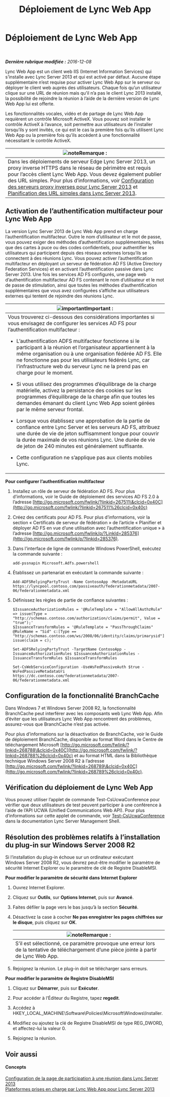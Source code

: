 ﻿---
title: Déploiement de Lync Web App
TOCTitle: Déploiement de Lync Web App
ms:assetid: b6301e98-051c-4e4b-8e10-ec922a8f508a
ms:mtpsurl: https://technet.microsoft.com/fr-fr/library/JJ205190(v=OCS.15)
ms:contentKeyID: 49298607
ms.date: 12/10/2016
mtps_version: v=OCS.15
ms.translationtype: HT
---

# Déploiement de Lync Web App

 

_**Dernière rubrique modifiée :** 2016-12-08_

Lync Web App est un client web IIS (Internet Information Services) qui s’installe avec Lync Server 2013 et qui est activé par défaut. Aucune étape supplémentaire n’est requise pour activer Lync Web App sur le serveur ou déployer le client web auprès des utilisateurs. Chaque fois qu’un utilisateur clique sur une URL de réunion mais qu’il n’a pas le client Lync 2013 installé, la possibilité de rejoindre la réunion à l’aide de la dernière version de Lync Web App lui est offerte.

Les fonctionnalités vocales, vidéo et de partage de Lync Web App requièrent un contrôle Microsoft ActiveX. Vous pouvez soit installer le contrôle ActiveX à l’avance, soit permettre aux utilisateurs de l’installer lorsqu’ils y sont invités, ce qui est le cas la première fois qu’ils utilisent Lync Web App ou la première fois qu’ils accèdent à une fonctionnalité nécessitant le contrôle ActiveX.

<table>
<thead>
<tr class="header">
<th><img src="images/Gg398920.note(OCS.15).gif" title="note" alt="note" />Remarque :</th>
</tr>
</thead>
<tbody>
<tr class="odd">
<td>Dans les déploiements de serveur Edge Lync Server 2013, un proxy inverse HTTPS dans le réseau de périmètre est requis pour l’accès client Lync Web App. Vous devez également publier des URL simples. Pour plus d’informations, voir <a href="lync-server-2013-setting-up-reverse-proxy-servers.md">Configuration des serveurs proxy inverses pour Lync Server 2013</a> et <a href="lync-server-2013-planning-for-simple-urls.md">Planification des URL simples dans Lync Server 2013</a>.</td>
</tr>
</tbody>
</table>


## Activation de l’authentification multifacteur pour Lync Web App

La version Lync Server 2013 de Lync Web App prend en charge l’authentification multifacteur. Outre le nom d’utilisateur et le mot de passe, vous pouvez exiger des méthodes d’authentification supplémentaires, telles que des cartes à puce ou des codes confidentiels, pour authentifier les utilisateurs qui participent depuis des réseaux externes lorsqu’ils se connectent à des réunions Lync. Vous pouvez activer l’authentification multifacteur en déployant un serveur de fédération AD FS (Active Directory Federation Services) et en activant l’authentification passive dans Lync Server 2013. Une fois les services AD FS configurés, une page web d’authentification multifacteur AD FS contenant le nom d’utilisateur et le mot de passe de stimulation, ainsi que toutes les méthodes d’authentification supplémentaires que vous avez configurées s’affiche aux utilisateurs externes qui tentent de rejoindre des réunions Lync.

<table>
<colgroup>
<col style="width: 100%" />
</colgroup>
<thead>
<tr class="header">
<th><img src="images/Gg425917.important(OCS.15).gif" title="important" alt="important" />Important :</th>
</tr>
</thead>
<tbody>
<tr class="odd">
<td>Vous trouverez ci-dessous des considérations importantes si vous envisagez de configurer les services AD FS pour l’authentification multifacteur :
<ul>
<li><p>L’authentification ADFS multifacteur fonctionne si le participant à la réunion et l’organisateur appartiennent à la même organisation ou à une organisation fédérée AD FS. Elle ne fonctionne pas pour les utilisateurs fédérés Lync, car l’infrastructure web du serveur Lync ne la prend pas en charge pour le moment.</p></li>
<li><p>Si vous utilisez des programmes d’équilibrage de la charge matérielle, activez la persistance des cookies sur les programmes d’équilibrage de la charge afin que toutes les demandes émanant du client Lync Web App soient gérées par le même serveur frontal.</p></li>
<li><p>Lorsque vous établissez une approbation de la partie de confiance entre Lync Server et les serveurs AD FS, attribuez une durée de vie de jeton suffisamment longue pour couvrir la durée maximale de vos réunions Lync. Une durée de vie de jeton de 240 minutes est généralement suffisante.</p></li>
<li><p>Cette configuration ne s’applique pas aux clients mobiles Lync.</p></li>
</ul></td>
</tr>
</tbody>
</table>


**Pour configurer l’authentification multifacteur**

1.  Installez un rôle de serveur de fédération AD FS. Pour plus d’informations, voir le Guide de déploiement des services AD FS 2.0 à l’adresse [http://go.microsoft.com/fwlink/?linkid=267511\&clcid=0x40C](http://go.microsoft.com/fwlink/?linkid=267511%26clcid=0x40c)

2.  Créez des certificats pour AD FS. Pour plus d’informations, voir la section « Certificats de serveur de fédération » de l’article « Planifier et déployer AD FS en vue d’une utilisation avec l’authentification unique » à l’adresse [http://go.microsoft.com/fwlink/p/?LinkId=285376](http://go.microsoft.com/fwlink/p/?linkid=285376).

3.  Dans l’interface de ligne de commande Windows PowerShell, exécutez la commande suivante :
    
        add-pssnapin Microsoft.Adfs.powershell

4.  Établissez un partenariat en exécutant la commande suivante :
    
        Add-ADFSRelyingPartyTrust -Name ContosoApp -MetadataURL https://lyncpool.contoso.com/passiveauth/federationmetadata/2007-06/federationmetadata.xml

5.  Définissez les règles de partie de confiance suivantes :
    
        $IssuanceAuthorizationRules = '@RuleTemplate = "AllowAllAuthzRule" => issue(Type = "http://schemas.contoso.com/authorization/claims/permit", Value = "true");'
        $IssuanceTransformRules = '@RuleTemplate = "PassThroughClaims" @RuleName = "Sid" c:[Type == "http://schemas.contoso.com/ws/2008/06/identity/claims/primarysid"]=> issue(claim = c);'
    
        Set-ADFSRelyingPartyTrust -TargetName ContosoApp -IssuanceAuthorizationRules $IssuanceAuthorizationRules -IssuanceTransformRules $IssuanceTransformRules
    
        Set-CsWebServiceConfiguration -UseWsFedPassiveAuth $true -WsFedPassiveMetadataUri https://dc.contoso.com/federationmetadata/2007-06/federationmetadata.xml

## Configuration de la fonctionnalité BranchCache

Dans Windows 7 et Windows Server 2008 R2, la fonctionnalité BranchCache peut interférer avec les composants web Lync Web App. Afin d’éviter que les utilisateurs Lync Web App rencontrent des problèmes, assurez-vous que BranchCache n’est pas activée.

Pour plus d’informations sur la désactivation de BranchCache, voir le Guide de déploiement BranchCache, disponible au format Word dans le Centre de téléchargement Microsoft [http://go.microsoft.com/fwlink/?linkid=268788\&clcid=0x40C](http://go.microsoft.com/fwlink/?linkid=268788%26clcid=0x40c) et au format HTML dans la Bibliothèque technique Windows Server 2008 R2 à l’adresse [http://go.microsoft.com/fwlink/?linkid=268789\&clcid=0x40C](http://go.microsoft.com/fwlink/?linkid=268789%26clcid=0x40c).

## Vérification du déploiement de Lync Web App

Vous pouvez utiliser l’applet de commande Test-CsUcwaConference pour vérifier que deux utilisateurs de test peuvent participer à une conférence à l’aide de l’API UCWA (Unified Communications Web API). Pour plus d’informations sur cette applet de commande, voir [Test-CsUcwaConference](https://docs.microsoft.com/en-us/powershell/module/skype/Test-CsUcwaConference) dans la documentation Lync Server Management Shell.

## Résolution des problèmes relatifs à l’installation du plug-in sur Windows Server 2008 R2

Si l’installation du plug-in échoue sur un ordinateur exécutant Windows Server 2008 R2, vous devrez peut-être modifier le paramètre de sécurité Internet Explorer ou le paramètre de clé de Registre DisableMSI.

**Pour modifier le paramètre de sécurité dans Internet Explorer**

1.  Ouvrez Internet Explorer.

2.  Cliquez sur **Outils**, sur **Options Internet**, puis sur **Avancé**.

3.  Faites défiler la page vers le bas jusqu’à la section **Sécurité**.

4.  Désactivez la case à cocher **Ne pas enregistrer les pages chiffrées sur le disque**, puis cliquez sur **OK**.
    
    <table>
    <thead>
    <tr class="header">
    <th><img src="images/Gg398920.note(OCS.15).gif" title="note" alt="note" />Remarque :</th>
    </tr>
    </thead>
    <tbody>
    <tr class="odd">
    <td>S’il est sélectionné, ce paramètre provoque une erreur lors de la tentative de téléchargement d’une pièce jointe à partir de Lync Web App.</td>
    </tr>
    </tbody>
    </table>


5.  Rejoignez la réunion. Le plug-in doit se télécharger sans erreurs.

**Pour modifier le paramètre de Registre DisableMSI**

1.  Cliquez sur **Démarrer**, puis sur **Exécuter**.

2.  Pour accéder à l’Éditeur du Registre, tapez **regedit**.

3.  Accédez à HKEY\_LOCAL\_MACHINE\\Software\\Policies\\Microsoft\\Windows\\Installer.

4.  Modifiez ou ajoutez la clé de Registre DisableMSI de type REG\_DWORD, et affectez-lui la valeur 0.

5.  Rejoignez la réunion.

## Voir aussi

#### Concepts

[Configuration de la page de participation à une réunion dans Lync Server 2013](lync-server-2013-configuring-the-meeting-join-page.md)  
[Plateformes prises en charge par Lync Web App pour Lync Server 2013](lync-server-2013-lync-web-app-supported-platforms.md)

